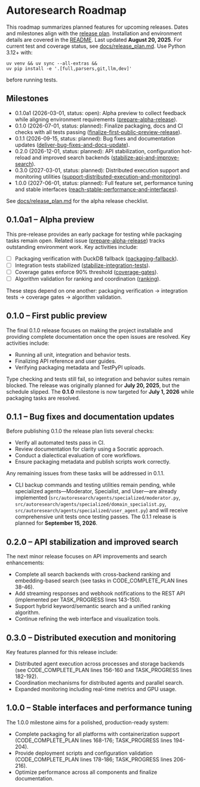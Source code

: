 # Autoresearch Roadmap

This roadmap summarizes planned features for upcoming releases. Dates and
milestones align with the [release plan](docs/release_plan.md). Installation and
environment details are covered in the [README](README.md). Last updated
**August 20, 2025**. For current test and coverage status, see
[docs/release_plan.md](docs/release_plan.md). Use Python 3.12+ with:

```
uv venv && uv sync --all-extras &&
uv pip install -e '.[full,parsers,git,llm,dev]'
```

before running tests.

## Milestones

- 0.1.0a1 (2026-03-01, status: open): Alpha preview to collect feedback while
  aligning environment requirements ([prepare-alpha-release]).
- 0.1.0 (2026-07-01, status: planned): Finalize packaging, docs and CI checks
  with all tests passing
  ([finalize-first-public-preview-release]).
- 0.1.1 (2026-09-15, status: planned): Bug fixes and documentation updates
  ([deliver-bug-fixes-and-docs-update]).
- 0.2.0 (2026-12-01, status: planned): API stabilization, configuration
  hot-reload and improved search backends
  ([stabilize-api-and-improve-search]).
- 0.3.0 (2027-03-01, status: planned): Distributed execution support and
  monitoring utilities
  ([support-distributed-execution-and-monitoring]).
- 1.0.0 (2027-06-01, status: planned): Full feature set, performance tuning
  and stable interfaces
  ([reach-stable-performance-and-interfaces]).

See [docs/release_plan.md](docs/release_plan.md#alpha-release-checklist) for the
alpha release checklist.

## 0.1.0a1 – Alpha preview

This pre-release provides an early package for testing while packaging tasks
remain open. Related issue ([prepare-alpha-release]) tracks outstanding
environment work. Key activities include:

- [ ] Packaging verification with DuckDB fallback
  ([packaging-fallback]).
- [ ] Integration tests stabilized
  ([stabilize-integration-tests]).
- [ ] Coverage gates enforce 90% threshold
  ([coverage-gates]).
- [ ] Algorithm validation for ranking and coordination ([ranking]).

These steps depend on one another:
packaging verification → integration tests → coverage gates → algorithm
validation.

## 0.1.0 – First public preview

The final 0.1.0 release focuses on making the project installable and providing
complete documentation once the open issues are resolved. Key activities
include:

- Running all unit, integration and behavior tests.
- Finalizing API reference and user guides.
- Verifying packaging metadata and TestPyPI uploads.

Type checking and tests still fail, so integration and behavior suites remain
blocked. The release was originally planned for **July 20, 2025**, but the
schedule slipped. The **0.1.0** milestone is now targeted for **July 1, 2026**
while packaging tasks are resolved.

## 0.1.1 – Bug fixes and documentation updates

Before publishing 0.1.0 the release plan lists several checks:

- Verify all automated tests pass in CI.
- Review documentation for clarity using a Socratic approach.
- Conduct a dialectical evaluation of core workflows.
- Ensure packaging metadata and publish scripts work correctly.

Any remaining issues from these tasks will be addressed in 0.1.1.

- CLI backup commands and testing utilities remain pending, while specialized
  agents—Moderator, Specialist, and User—are already implemented
  (`src/autoresearch/agents/specialized/moderator.py`,
  `src/autoresearch/agents/specialized/domain_specialist.py`,
  `src/autoresearch/agents/specialized/user_agent.py`) and will receive
  comprehensive unit tests once testing passes. The 0.1.1 release is planned for
  **September 15, 2026**.

## 0.2.0 – API stabilization and improved search

The next minor release focuses on API improvements and search enhancements:

- Complete all search backends with cross-backend ranking and embedding-based
  search (see tasks in CODE_COMPLETE_PLAN lines 38-46).
- Add streaming responses and webhook notifications to the REST API (implemented
  per TASK_PROGRESS lines 143-150).
- Support hybrid keyword/semantic search and a unified ranking algorithm.
- Continue refining the web interface and visualization tools.

## 0.3.0 – Distributed execution and monitoring

Key features planned for this release include:

- Distributed agent execution across processes and storage backends (see
  CODE_COMPLETE_PLAN lines 156-160 and TASK_PROGRESS lines 182-192).
- Coordination mechanisms for distributed agents and parallel search.
- Expanded monitoring including real-time metrics and GPU usage.

## 1.0.0 – Stable interfaces and performance tuning

The 1.0.0 milestone aims for a polished, production-ready system:

- Complete packaging for all platforms with containerization support
  (CODE_COMPLETE_PLAN lines 168-176; TASK_PROGRESS lines 194-204).
- Provide deployment scripts and configuration validation (CODE_COMPLETE_PLAN
  lines 178-186; TASK_PROGRESS lines 206-216).
- Optimize performance across all components and finalize documentation.

[prepare-alpha-release]: issues/prepare-alpha-release.md
[finalize-first-public-preview-release]: issues/finalize-first-public-preview-release.md
[deliver-bug-fixes-and-docs-update]: issues/deliver-bug-fixes-and-docs-update.md
[stabilize-api-and-improve-search]: issues/stabilize-api-and-improve-search.md
[support-distributed-execution-and-monitoring]: issues/support-distributed-execution-and-monitoring.md
[reach-stable-performance-and-interfaces]: issues/reach-stable-performance-and-interfaces.md
[packaging-fallback]: issues/verify-packaging-workflow-and-duckdb-fallback.md
[stabilize-integration-tests]: issues/stabilize-integration-tests.md
[coverage-gates]: issues/add-coverage-gates-and-regression-checks.md
[ranking]: issues/validate-ranking-algorithms-and-agent-coordination.md
